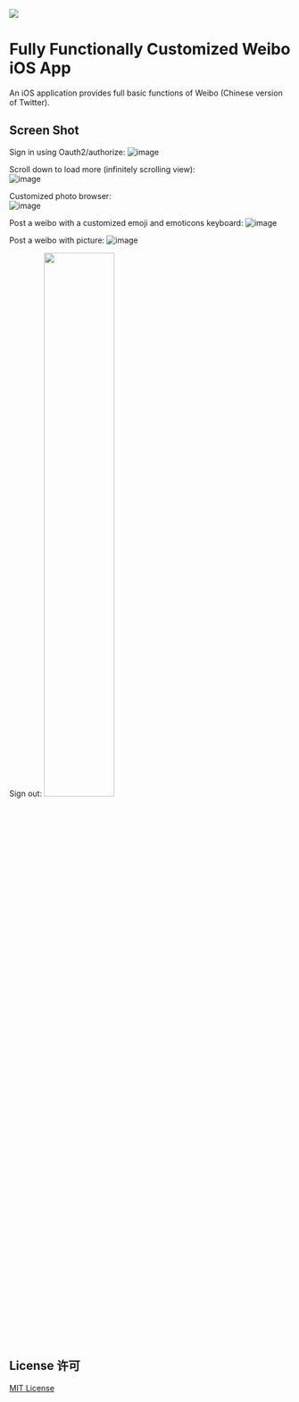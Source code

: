 ![](http://i.imgur.com/dPhi1U5.png)

# Fully Functionally Customized Weibo iOS App

An iOS application provides full basic functions of Weibo (Chinese version of Twitter). 

## Screen Shot

Sign in using Oauth2/authorize: 
![image](http://i.imgur.com/ZUPbPX1.gif)

Scroll down to load more (infinitely scrolling view):   
![image](http://i.imgur.com/LDZB8A1.gifv)

Customized photo browser:   
![image](http://i.imgur.com/vBmgWAH.gif)

Post a weibo with a customized emoji and emoticons keyboard:
![image](http://i.imgur.com/upbdtuJ.gif)

Post a weibo with picture:
![image](http://i.imgur.com/yU3bpmp.gif)

Sign out:
<img src="http://i.imgur.com/MAUviXW.gif" width="50%" height="50%">

## License 许可

[MIT License](http://www.opensource.org/licenses/mit-license.php)